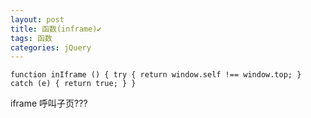 ```yaml
---
layout: post
title: 函数(inframe)✔︎
tags: 函数
categories: jQuery
---
```




`function inIframe () { try { return window.self !== window.top; } catch (e) { return true; } }`


iframe  呼叫子页???

